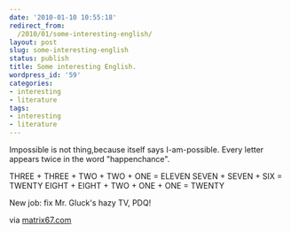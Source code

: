 ```yaml
---
date: '2010-01-10 10:55:18'
redirect_from:
  /2010/01/some-interesting-english/
layout: post
slug: some-interesting-english
status: publish
title: Some interesting English.
wordpress_id: '59'
categories:
- interesting
- literature
tags:
- interesting
- literature
---
```


Impossible is not thing,because itself says I-am-possible.
Every letter appears twice in the word "happenchance".

THREE + THREE + TWO + TWO + ONE = ELEVEN
SEVEN + SEVEN + SIX = TWENTY
EIGHT + EIGHT + TWO + ONE + ONE = TWENTY

New job: fix Mr. Gluck's hazy TV, PDQ!

via [matrix67.com](http://matrix67.com)
